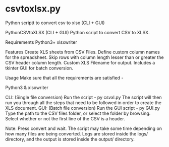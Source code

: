 # csvtoxlsx.py
Python scriptt to convert csv to xlsx (CLI + GUI)

PythonCSVtoXLSX (CLI + GUI)
Python script to convert CSV to XLSX.

Requirements
Python3+
xlsxwriter

Features
Create XLS sheets from CSV Files.
Define custom column names for the spreadsheet.
Skip rows with column length lesser than or greater the CSV header column length.
Custom XLS Filename for output.
Includes a tkinter GUI for batch conversion.

Usage
Make sure that all the requirements are satisfied -

Python3 & 
xlsxwriter

CLI: (Single file conversion)
Run the script - py csvxl.py
The script will then run you through all the steps that need to be followed in order to create the XLS document.
GUI: (Batch file conversion)
Run the GUI script - py GUI.py
Type the path to the CSV files folder, or select the folder by browsing.
Select whether or not the first line of the CSV is a header.

Note:
Press convert and wait. The script may take some time depending on how many files are being converted.
Logs are stored inside the logs/ directory, and the output is stored inside the output/ directory.
